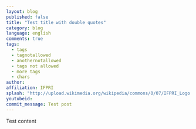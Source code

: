 ```yaml
---
layout: blog
published: false
title: "Test title with double quotes"
category: blog
language: english
comments: true
tags: 
  - tags
  - tagnotallowed
  - anothernotallowed
  - tags not allowed
  - more tags
  - chars
author: 
affiliation: IFPRI
splash: "http://upload.wikimedia.org/wikipedia/commons/0/07/IFPRI_Logo.jpg"
youtubeid: 
commit_message: Test post
---
```

Test content